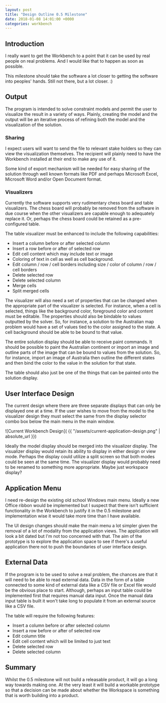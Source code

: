 ```yaml
---
layout: post
title: "Design Outline 0.5 Milestone"
date: 2018-01-08 14:01:00 +0000
categories: workbench
---
```

## Introduction
I really want to get the Workbench to a point that it can be used by real people on real problems. And I would like that to happen as soon as possible.

This milestone should take the software a lot closer to getting the software into peoples' hands. Still not there, but a lot closer. :)

## Output
The program is intended to solve constraint models and permit the user to visualize the result in a variety of ways. Plainly, creating the model and the output will be an iterative process of refining both the model and the visualization of the solution.

### Sharing
I expect users will want to send the file to relevant stake holders so they can view the visualization themselves. The recipient will plainly need to have the Workbench installed at their end to make any use of it.

Some kind of export mechanism will be needed for easy sharing of the solution through well known formats like PDF and perhaps Microsoft Excel, Microsoft Word and/or Open Document format.

### Visualizers
Currently the software supports very rudimentary chess board and table visualizers. The chess board will probably be removed from the software in due course when the other visualizers are capable enough to adequately replace it. Or, perhaps the chess board could be retained as a pre-configured table.

The table visualizer must be enhanced to include the following capabilities:

* Insert a column before or after selected column
* Insert a row before or after of selected row
* Edit cell content which may include text or image
* Coloring of text in cell as well as cell background.
* Edit column / row / cell borders including size / color of column / row / cell borders
* Delete selected row
* Delete selected column
* Merge cells
* Split merged cells
 
The visualizer will also need a set of properties that can be changed when the appropriate part of the visualizer is selected. For instance, when a cell is selected, things like the background color, foreground color and content must be editable. The properties should also be bindable to values outputted by the solver. So, for instance, a solution to the Australian map problem would have a set of values tied to the color assigned to the state. A cell background should be able to be bound to that value.

The entire solution display should be able to receive paint commands. It should be possible to paint the Australian continent or import an image and outline parts of the image that can be bound to values from the solution. So, for instance, import an image of Australia then outline the different states and then bind the color to the value in the solution for that state.

The table should also just be one of the things that can be painted onto the solution display.

## User Interface Design
The current design where there are three separate displays that can only be displayed one at a time. If the user wishes to move from the model to the visualizer design they must select the same from the display selector combo box below the main menu in the main window.

![Current Workbench Design]( {{ "/assets/current-application-design.png" | absolute_url }})

Ideally the model display should be merged into the visualizer display. The visualizer display would retain its ability to display in either design or view mode. Perhaps the display could utilize a split screen so that both modes could be seen at the same time. The visualizer display would probably need to be renamed to something more appropriate. Maybe just workspace display?

## Application Menu
I need re-design the existing old school Windows main menu. Ideally a new Office ribbon would be implemented but I suspect that there isn't sufficient functionality in the Workbench to justify it in the 0.5 milestone and implementation wise it would take more time than I have available.

The UI design changes should make the main menu a lot simpler given the removal of a lot of modality from the application views. The application will look a bit dated but I'm not too concerned with that. The aim of the prototype is to explore the application space to see if there's a useful application there not to push the boundaries of user interface design.

## External Data
If the program is to be used to solve a real problem, the chances are that it will need to be able to read external data. Data in the form of a table connected to some kind of external data like a CSV file or Excel file would be the obvious place to start. Although, perhaps an input table could be implemented first that requires manual data input. Once the manual data input table is built it won't take long to populate it from an external source like a CSV file.

The table will require the following features:

* Insert a column before or after selected column
* Insert a row before or after of selected row
* Edit column title
* Edit cell content which will be limited to just text
* Delete selected row
* Delete selected column

## Summary
Whilst the 0.5 milestone will not build a releasable product, it will go a long way towards making one. At the very least it will build a workable prototype so that a decision can be made about whether the Workspace is something that is worth building into a product.